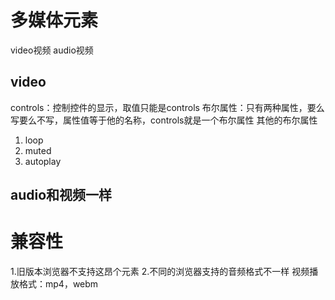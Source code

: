 # 多媒体元素
video视频
audio视频
## video
controls：控制控件的显示，取值只能是controls
布尔属性：只有两种属性，要么写要么不写，属性值等于他的名称，controls就是一个布尔属性
其他的布尔属性
1. loop
2. muted
3. autoplay
## audio和视频一样
# 兼容性
1.旧版本浏览器不支持这昂个元素
2.不同的浏览器支持的音频格式不一样
视频播放格式：mp4，webm

